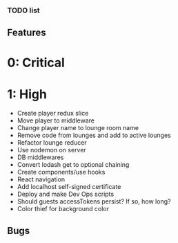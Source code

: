 ### TODO list

## Features
# 0: Critical

# 1: High
- Create player redux slice
- Move player to middleware
- Change player name to lounge room name
- Remove code from lounges and add to active lounges
- Refactor lounge reducer
- Use nodemon on server
- DB middlewares
- Convert lodash get to optional chaining
- Create components/use hooks
- React navigation
- Add localhost self-signed certificate
- Deploy and make Dev Ops scripts
- Should guests accessTokens persist? If so, how long?
- Color thief for background color

## Bugs
